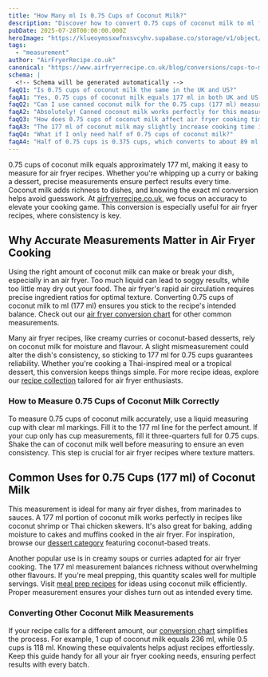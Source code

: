 ```yaml
---
title: "How Many ml Is 0.75 Cups of Coconut Milk?"
description: "Discover how to convert 0.75 cups of coconut milk to ml for perfect air fryer recipes every time. Get precise measurements now!"
pubDate: 2025-07-28T00:00:00.000Z
heroImage: "https://klueoymssxwfnxsvcyhv.supabase.co/storage/v1/object/public/Shmucket/how-many-ml-is-0-75-cups-of-coconut-milk.webp"
tags:
  - "measurement"
author: "AirFryerRecipe.co.uk"
canonical: "https://www.airfryerrecipe.co.uk/blog/conversions/cups-to-ml/how-many-ml-is-0-75-cups-of-coconut-milk"
schema: |
  <!-- Schema will be generated automatically -->
faqQ1: "Is 0.75 cups of coconut milk the same in the UK and US?"
faqA1: "Yes, 0.75 cups of coconut milk equals 177 ml in both UK and US measurements. While cup sizes can vary slightly in some contexts, for liquid ingredients like coconut milk, the conversion remains consistent. This makes it easy to follow recipes no matter where they originate."
faqQ2: "Can I use canned coconut milk for the 0.75 cups (177 ml) measurement?"
faqA2: "Absolutely! Canned coconut milk works perfectly for this measurement. Just ensure you shake the can well before pouring to blend the cream and liquid. If using homemade coconut milk, strain it first for accurate measuring. The 177 ml quantity remains the same regardless of the source."
faqQ3: "How does 0.75 cups of coconut milk affect air fryer cooking times?"
faqA3: "The 177 ml of coconut milk may slightly increase cooking time in some air fryer recipes due to added moisture. Dishes with this quantity often benefit from an extra 1-2 minutes. However, most recipes account for this, so always check for doneness rather than relying solely on time."
faqQ4: "What if I only need half of 0.75 cups of coconut milk?"
faqA4: "Half of 0.75 cups is 0.375 cups, which converts to about 89 ml. You can easily measure this using a kitchen scale or precise liquid measuring cup. For small adjustments in air fryer recipes, exact measurements ensure the best texture and flavour balance."
---
```

<p>0.75 cups of coconut milk equals approximately 177 ml, making it easy to measure for air fryer recipes. Whether you're whipping up a curry or baking a dessert, precise measurements ensure perfect results every time. Coconut milk adds richness to dishes, and knowing the exact ml conversion helps avoid guesswork. At <a href=https://www.airfryerrecipe.co.uk>airfryerrecipe.co.uk</a>, we focus on accuracy to elevate your cooking game. This conversion is especially useful for air fryer recipes, where consistency is key.</p>

<h2>Why Accurate Measurements Matter in Air Fryer Cooking</h2>  
<p>Using the right amount of coconut milk can make or break your dish, especially in an air fryer. Too much liquid can lead to soggy results, while too little may dry out your food. The air fryer's rapid air circulation requires precise ingredient ratios for optimal texture. Converting 0.75 cups of coconut milk to ml (177 ml) ensures you stick to the recipe's intended balance. Check out our <a href=https://www.airfryerrecipe.co.uk/air-fryer-conversion-chart>air fryer conversion chart</a> for other common measurements.</p>  

<p>Many air fryer recipes, like creamy curries or coconut-based desserts, rely on coconut milk for moisture and flavour. A slight mismeasurement could alter the dish's consistency, so sticking to 177 ml for 0.75 cups guarantees reliability. Whether you're cooking a Thai-inspired meal or a tropical dessert, this conversion keeps things simple. For more recipe ideas, explore our <a href=https://www.airfryerrecipe.co.uk/recipes>recipe collection</a> tailored for air fryer enthusiasts.</p>  

<h3>How to Measure 0.75 Cups of Coconut Milk Correctly</h3>  
<p>To measure 0.75 cups of coconut milk accurately, use a liquid measuring cup with clear ml markings. Fill it to the 177 ml line for the perfect amount. If your cup only has cup measurements, fill it three-quarters full for 0.75 cups. Shake the can of coconut milk well before measuring to ensure an even consistency. This step is crucial for air fryer recipes where texture matters.</p>  

<h2>Common Uses for 0.75 Cups (177 ml) of Coconut Milk</h2>  
<p>This measurement is ideal for many air fryer dishes, from marinades to sauces. A 177 ml portion of coconut milk works perfectly in recipes like coconut shrimp or Thai chicken skewers. It's also great for baking, adding moisture to cakes and muffins cooked in the air fryer. For inspiration, browse our <a href=https://www.airfryerrecipe.co.uk/recipe-category/dessert>dessert category</a> featuring coconut-based treats.</p>  

<p>Another popular use is in creamy soups or curries adapted for air fryer cooking. The 177 ml measurement balances richness without overwhelming other flavours. If you're meal prepping, this quantity scales well for multiple servings. Visit <a href=https://www.airfryerrecipe.co.uk/recipe-category/meal-prep>meal prep recipes</a> for ideas using coconut milk efficiently. Proper measurement ensures your dishes turn out as intended every time.</p>  

<h3>Converting Other Coconut Milk Measurements</h3>  
<p>If your recipe calls for a different amount, our <a href=https://www.airfryerrecipe.co.uk/air-fryer-conversion-chart>conversion chart</a> simplifies the process. For example, 1 cup of coconut milk equals 236 ml, while 0.5 cups is 118 ml. Knowing these equivalents helps adjust recipes effortlessly. Keep this guide handy for all your air fryer cooking needs, ensuring perfect results with every batch.</p>
